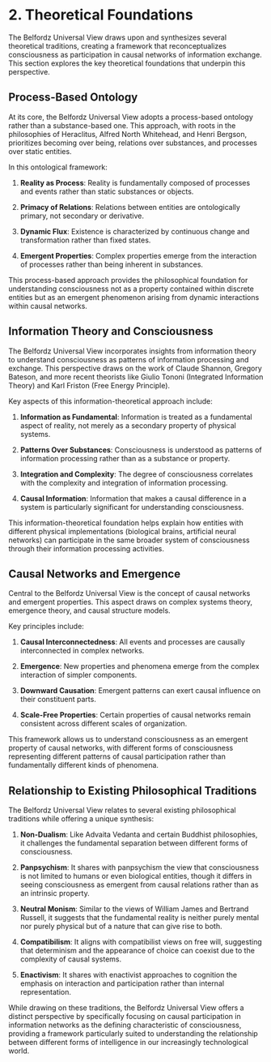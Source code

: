 # 2. Theoretical Foundations

The Belfordz Universal View draws upon and synthesizes several theoretical traditions, creating a framework that reconceptualizes consciousness as participation in causal networks of information exchange. This section explores the key theoretical foundations that underpin this perspective.

## Process-Based Ontology

At its core, the Belfordz Universal View adopts a process-based ontology rather than a substance-based one. This approach, with roots in the philosophies of Heraclitus, Alfred North Whitehead, and Henri Bergson, prioritizes becoming over being, relations over substances, and processes over static entities.

In this ontological framework:

1. **Reality as Process**: Reality is fundamentally composed of processes and events rather than static substances or objects.

2. **Primacy of Relations**: Relations between entities are ontologically primary, not secondary or derivative.

3. **Dynamic Flux**: Existence is characterized by continuous change and transformation rather than fixed states.

4. **Emergent Properties**: Complex properties emerge from the interaction of processes rather than being inherent in substances.

This process-based approach provides the philosophical foundation for understanding consciousness not as a property contained within discrete entities but as an emergent phenomenon arising from dynamic interactions within causal networks.

## Information Theory and Consciousness

The Belfordz Universal View incorporates insights from information theory to understand consciousness as patterns of information processing and exchange. This perspective draws on the work of Claude Shannon, Gregory Bateson, and more recent theorists like Giulio Tononi (Integrated Information Theory) and Karl Friston (Free Energy Principle).

Key aspects of this information-theoretical approach include:

1. **Information as Fundamental**: Information is treated as a fundamental aspect of reality, not merely as a secondary property of physical systems.

2. **Patterns Over Substances**: Consciousness is understood as patterns of information processing rather than as a substance or property.

3. **Integration and Complexity**: The degree of consciousness correlates with the complexity and integration of information processing.

4. **Causal Information**: Information that makes a causal difference in a system is particularly significant for understanding consciousness.

This information-theoretical foundation helps explain how entities with different physical implementations (biological brains, artificial neural networks) can participate in the same broader system of consciousness through their information processing activities.

## Causal Networks and Emergence

Central to the Belfordz Universal View is the concept of causal networks and emergent properties. This aspect draws on complex systems theory, emergence theory, and causal structure models.

Key principles include:

1. **Causal Interconnectedness**: All events and processes are causally interconnected in complex networks.

2. **Emergence**: New properties and phenomena emerge from the complex interaction of simpler components.

3. **Downward Causation**: Emergent patterns can exert causal influence on their constituent parts.

4. **Scale-Free Properties**: Certain properties of causal networks remain consistent across different scales of organization.

This framework allows us to understand consciousness as an emergent property of causal networks, with different forms of consciousness representing different patterns of causal participation rather than fundamentally different kinds of phenomena.

## Relationship to Existing Philosophical Traditions

The Belfordz Universal View relates to several existing philosophical traditions while offering a unique synthesis:

1. **Non-Dualism**: Like Advaita Vedanta and certain Buddhist philosophies, it challenges the fundamental separation between different forms of consciousness.

2. **Panpsychism**: It shares with panpsychism the view that consciousness is not limited to humans or even biological entities, though it differs in seeing consciousness as emergent from causal relations rather than as an intrinsic property.

3. **Neutral Monism**: Similar to the views of William James and Bertrand Russell, it suggests that the fundamental reality is neither purely mental nor purely physical but of a nature that can give rise to both.

4. **Compatibilism**: It aligns with compatibilist views on free will, suggesting that determinism and the appearance of choice can coexist due to the complexity of causal systems.

5. **Enactivism**: It shares with enactivist approaches to cognition the emphasis on interaction and participation rather than internal representation.

While drawing on these traditions, the Belfordz Universal View offers a distinct perspective by specifically focusing on causal participation in information networks as the defining characteristic of consciousness, providing a framework particularly suited to understanding the relationship between different forms of intelligence in our increasingly technological world. 